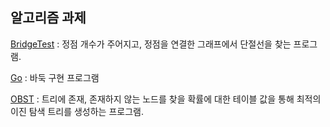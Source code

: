 ## 알고리즘 과제

[BridgeTest](https://github.com/jams10/School_Projects/tree/master/Algorithm2020/BridgeTest) : 정점 개수가 주어지고, 정점을 연결한 그래프에서 단절선을 찾는 프로그램.

[Go](https://github.com/jams10/School_Projects/tree/master/Algorithm2020/Go) : 바둑 구현 프로그램

[OBST](https://github.com/jams10/School_Projects/tree/master/Algorithm2020/OBST) : 트리에 존재, 존재하지 않는 노드를 찾을 확률에 대한 테이블 값을 통해 최적의 이진 탐색 트리를 생성하는 프로그램.
